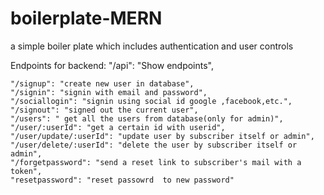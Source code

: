 # boilerplate-MERN
a simple boiler plate which includes authentication and user controls






Endpoints for backend: 
    "/api": "Show endpoints",
    
    "/signup": "create new user in database",
    "/signin": "signin with email and password",
    "/sociallogin": "signin using social id google ,facebook,etc.",
    "/signout": "signed out the current user",
    "/users": " get all the users from database(only for admin)",
    "/user/:userId": "get a certain id with userid",
    "/user/update/:userId": "update user by subscriber itself or admin",
    "/user/delete/:userId": "delete the user by subscriber itself or admin",
    "/forgetpassword": "send a reset link to subscriber's mail with a token",
    "resetpassword": "reset passowrd  to new password"
  
